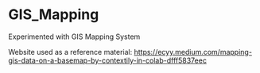# GIS_Mapping
Experimented with GIS Mapping System

Website used as a reference material: 
https://ecyy.medium.com/mapping-gis-data-on-a-basemap-by-contextily-in-colab-dfff5837eec
